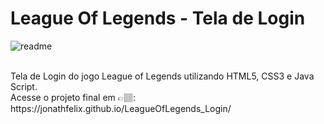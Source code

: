 # League Of Legends - Tela de Login

![readme](https://github.com/JonaThFelix/LeagueOfLegends_Login/assets/123984244/29e38cc1-e725-4124-b98a-7107750fef2a)



</br>
Tela de Login do jogo League of Legends utilizando HTML5, CSS3 e Java Script.
</br>
Acesse o projeto final em 👉🏽: https://jonathfelix.github.io/LeagueOfLegends_Login/
